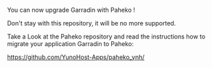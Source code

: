 
You can now upgrade Garradin with Paheko ! 

Don't stay with this repository, it will be no more supported.

Take a Look at the Paheko repository and read the instructions how to migrate your application Garradin to Paheko: 

https://github.com/YunoHost-Apps/paheko_ynh/
